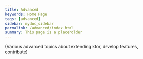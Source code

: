 ```yaml
---
title: Advanced
keywords: Home Page
tags: [advanced]
sidebar: mydoc_sidebar
permalink: /advanced/index.html
summary: This page is a placeholder  
---
```


(Various advanced topics about extending ktor, develop features, contribute)

